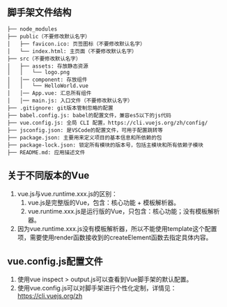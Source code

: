 ## 脚手架文件结构

	├── node_modules
	├── public（不要修改默认名字）
	│   ├── favicon.ico: 页签图标（不要修改默认名字）
	│   └── index.html: 主页面（不要修改默认名字）
	├── src（不要修改默认名字）
	│   ├── assets: 存放静态资源
	│   │   └── logo.png
	│   │── component: 存放组件
	│   │   └── HelloWorld.vue
	│   │── App.vue: 汇总所有组件
	│   │── main.js: 入口文件（不要修改默认名字）
	├── .gitignore: git版本管制忽略的配置
	├── babel.config.js: babel的配置文件，兼容es5以下的js代码
	├── vue.config.js: 全局 CLI 配置，https://cli.vuejs.org/zh/config/
	├── jsconfig.json: 是VSCode的配置文件，可用于配置跳转等
	├── package.json: 主要用来定义项目的基本信息和所依赖的包
	├── package-lock.json: 锁定所有模块的版本号，包括主模块和所有依赖子模块
	├── README.md: 应用描述文件

## 关于不同版本的Vue

1. vue.js与vue.runtime.xxx.js的区别：
    1. vue.js是完整版的Vue，包含：核心功能 + 模板解析器。
    2. vue.runtime.xxx.js是运行版的Vue，只包含：核心功能；没有模板解析器。
2. 因为vue.runtime.xxx.js没有模板解析器，所以不能使用template这个配置项，需要使用render函数接收到的createElement函数去指定具体内容。

## vue.config.js配置文件

1. 使用vue inspect > output.js可以查看到Vue脚手架的默认配置。
2. 使用vue.config.js可以对脚手架进行个性化定制，详情见：https://cli.vuejs.org/zh